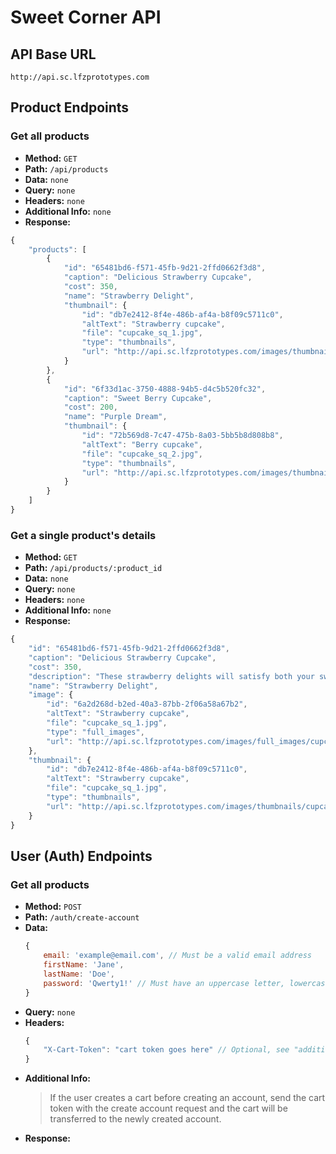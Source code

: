 # Sweet Corner API

## API Base URL
```
http://api.sc.lfzprototypes.com
```

## Product Endpoints

### Get all products
- **Method:** `GET`
- **Path:** `/api/products`
- **Data:** `none`
- **Query:** `none`
- **Headers:** `none`
- **Additional Info:** `none`
- **Response:**
```JAVASCRIPT
{
    "products": [
        {
            "id": "65481bd6-f571-45fb-9d21-2ffd0662f3d8",
            "caption": "Delicious Strawberry Cupcake",
            "cost": 350,
            "name": "Strawberry Delight",
            "thumbnail": {
                "id": "db7e2412-8f4e-486b-af4a-b8f09c5711c0",
                "altText": "Strawberry cupcake",
                "file": "cupcake_sq_1.jpg",
                "type": "thumbnails",
                "url": "http://api.sc.lfzprototypes.com/images/thumbnails/cupcake_sq_1.jpg"
            }
        },
        {
            "id": "6f33d1ac-3750-4888-94b5-d4c5b520fc32",
            "caption": "Sweet Berry Cupcake",
            "cost": 200,
            "name": "Purple Dream",
            "thumbnail": {
                "id": "72b569d8-7c47-475b-8a03-5bb5b8d808b8",
                "altText": "Berry cupcake",
                "file": "cupcake_sq_2.jpg",
                "type": "thumbnails",
                "url": "http://api.sc.lfzprototypes.com/images/thumbnails/cupcake_sq_2.jpg"
            }
        }
    ]
}
```

### Get a single product's details
- **Method:** `GET`
- **Path:** `/api/products/:product_id`
- **Data:** `none`
- **Query:** `none`
- **Headers:** `none`
- **Additional Info:** `none`
- **Response:**
```JAVASCRIPT
{
    "id": "65481bd6-f571-45fb-9d21-2ffd0662f3d8",
    "caption": "Delicious Strawberry Cupcake",
    "cost": 350,
    "description": "These strawberry delights will satisfy both your sweet tooth and those strawberry cravings.",
    "name": "Strawberry Delight",
    "image": {
        "id": "6a2d268d-b2ed-40a3-87bb-2f06a58a67b2",
        "altText": "Strawberry cupcake",
        "file": "cupcake_sq_1.jpg",
        "type": "full_images",
        "url": "http://api.sc.lfzprototypes.com/images/full_images/cupcake_sq_1.jpg"
    },
    "thumbnail": {
        "id": "db7e2412-8f4e-486b-af4a-b8f09c5711c0",
        "altText": "Strawberry cupcake",
        "file": "cupcake_sq_1.jpg",
        "type": "thumbnails",
        "url": "http://api.sc.lfzprototypes.com/images/thumbnails/cupcake_sq_1.jpg"
    }
}
```

## User (Auth) Endpoints

### Get all products
- **Method:** `POST`
- **Path:** `/auth/create-account`
- **Data:**
    ```JAVASCRIPT
    {
        email: 'example@email.com', // Must be a valid email address
        firstName: 'Jane',
        lastName: 'Doe',
        password: 'Qwerty1!' // Must have an uppercase letter, lowercase letter, number, special character, and be at least 8 characters long
    }
    ```
- **Query:** `none`
- **Headers:**
    ```JAVASCRIPT
    {
        "X-Cart-Token": "cart token goes here" // Optional, see "additional info" below
    }
    ```
- **Additional Info:**
    > If the user creates a cart before creating an account, send the cart token with the create account request and the cart will be transferred to the newly created account.
- **Response:**
